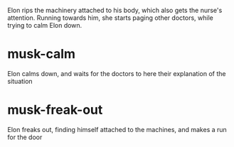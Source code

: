 Elon rips the machinery attached to his body, which also gets the nurse's attention. Running towards him, she starts paging other doctors, while trying to calm Elon down.

# musk-calm
Elon calms down, and waits for the doctors to here their explanation of the situation

# musk-freak-out
Elon freaks out, finding himself attached to the machines, and makes a run for the door
